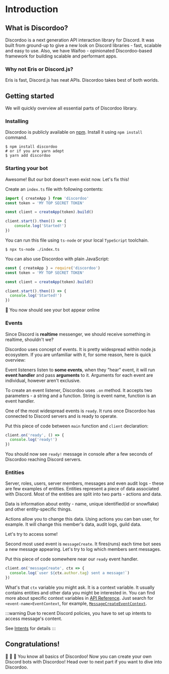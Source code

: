 # Introduction
## What is Discordoo?
Discordoo is a next generation API interaction library for Discord. It was built from ground-up
to give a new look on Discord libraries - fast, scalable and easy to use. Also, we have Waifoo - opinionated
Discordoo-based framework for building scalable and performant apps.
### Why not Eris or Discord.js?
Eris is fast, Discord.js has neat APIs. Discordoo takes best of both worlds.

## Getting started
We will quickly overview all essential parts of Discordoo library.
### Installing
Discordoo is publicly available on [npm](https://npmjs.com/discordoo). Install it using `npm install` command.
```shell
$ npm install discordoo
# or if you are yarn adept
$ yarn add discordoo
```

### Starting your bot
Awesome! But our bot doesn't even exist now. Let's fix this!

Create an `index.ts` file with following contents:

```ts
import { createApp } from 'discordoo'
const token = 'MY TOP SECRET TOKEN'

const client = createApp(token).build()

client.start().then(() => {
    console.log('Started!')
})
```

You can run this file using `ts-node` or your local `TypeScript` toolchain.

```shell
$ npx ts-node ./index.ts
```

You can also use Discordoo with plain JavaScript:
```js
const { createApp } = require('discordoo')
const token = 'MY TOP SECRET TOKEN'

const client = createApp(token).build()

client.start().then(() => {
  console.log('Started!')
})
```

 
:tada: You now should see your bot appear online

### Events
Since Discord is **realtime** messenger, we should receive something in realtime, shouldn't we?

Discordoo uses concept of events. It is pretty widespread within node.js ecosystem.
If you are unfamiliar with it, for some reason, here is quick overview:

Event listeners listen to **some events**, when they "hear" event, it will run **event handler** and pass
**arguments** to it. Arguments for each event are individual, however aren't exclusive.

To create an event listener, Discordoo uses `.on` method. It accepts two parameters - a string and a function.
String is event name, function is an event handler.

One of the most widespread events is `ready`. It runs once Discordoo has connected to 
Discord servers and is ready to operate.

Put this piece of code between `main` function and `client` declaration:
```ts
client.on('ready', () => {
  console.log('ready!')
})
```

You should now see `ready!` message in console after a few seconds of Discordoo reaching Discord servers.

### Entities
Server, roles, users, server members, messages and even audit logs - these are few examples of entities. 
Entities represent a piece of data associated with Discord. Most of the entities are split into two parts - actions and data.

Data is information about entity - name, unique identified(id or snowflake) and other entity-specific things.

Actions allow you to change this data. Using actions you can ban user, for example. It will change this member's data, audit logs, guild data.

Let's try to access some!

Second most used event is `messageCreate`. It fires(runs) each time bot sees a new message appearing.
Let's try to log which members sent messages.

Put this piece of code somewhere near our `ready` event handler.

```ts
client.on('messageCreate', ctx => {
  console.log(`user ${ctx.author.tag} sent a message!`)
})
```

What's that `ctx` variable you might ask. It is a context variable. It usually contains entities and other data you might be interested in. You can find more about specific context variables in [API Reference](https://ddoo.dev/api). Just search for `<event-name>EventContext`, for example, [`MessageCreateEventContext`](https://ddoo.dev/api/events/interfaces/MessageCreateEventContext).

:::warning
Due to recent Discord policies, you have to set up intents to access message's content.

See [Intents](/docs/guide/intents) for details
:::

## Congratulations!
:tada: :tada: :tada: You know all basics of Discordoo! Now you can create your own Discord bots with Discordoo! Head over to next part if you want to dive into Discordoo.
